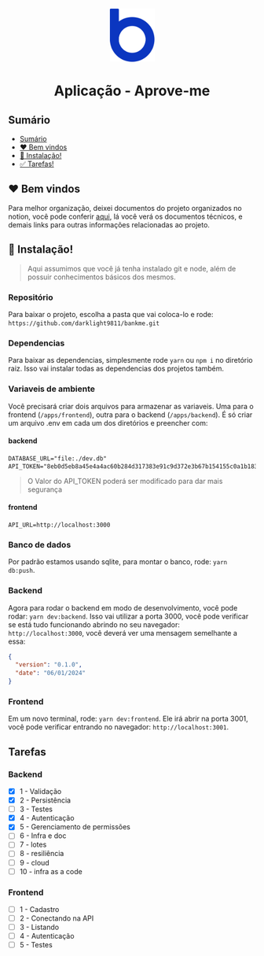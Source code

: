 <p align="center">
  <img src="./assets/logo-bankme.png" alt="Logo Bankme" width="91" height="108">
</p>
<h1 align="center">
  Aplicação - Aprove-me
</h1>

## Sumário

- [Sumário](#sumário)
- [❤️ Bem vindos](#️-bem-vindos)
- [🚀 Instalação!](#-instalação)
- [✅ Tarefas!](#-tarefas)

## ❤️ Bem vindos 

Para melhor organização, deixei documentos do projeto organizados no notion, você pode conferir [aqui](https://natural-iberis-96f.notion.site/Bankme-appliance-31210b6ec8fb4da38b1c0f5913b38e6f?pvs=4), lá você verá os documentos técnicos, e demais links para outras informações relacionadas ao projeto.

## 🚀 Instalação!

> Aqui assumimos que você já tenha instalado git e node, além de possuir conhecimentos básicos dos mesmos.

### Repositório

Para baixar o projeto, escolha a pasta que vai coloca-lo e rode: `https://github.com/darklight9811/bankme.git`

### Dependencias

Para baixar as dependencias, simplesmente rode `yarn` ou `npm i` no diretório raiz. Isso vai instalar todas as dependencias dos projetos também.

### Variaveis de ambiente

Você precisará criar dois arquivos para armazenar as variaveis. Uma para o frontend (`/apps/frontend`), outra para o backend (`/apps/backend`). É só criar um arquivo .env em cada um dos diretórios e preencher com:

#### backend
```
DATABASE_URL="file:./dev.db"
API_TOKEN="8eb0d5eb8a45e4a4ac60b284d317383e91c9d372e3b67b154155c0a1b183c5deb2e5d6dceb6366704828c494951925"
```
> O Valor do API_TOKEN poderá ser modificado para dar mais segurança

#### frontend
```
API_URL=http://localhost:3000
```

### Banco de dados

Por padrão estamos usando sqlite, para montar o banco, rode: `yarn db:push`.

### Backend

Agora para rodar o backend em modo de desenvolvimento, você pode rodar: `yarn dev:backend`. Isso vai utilizar a porta 3000, você pode verificar se está tudo funcionando abrindo no seu navegador: `http://localhost:3000`, você deverá ver uma mensagem semelhante a essa:

``` json
{
  "version": "0.1.0",
  "date": "06/01/2024"
}
```

### Frontend

Em um novo terminal, rode: `yarn dev:frontend`. Ele irá abrir na porta 3001, você pode verificar entrando no navegador: `http://localhost:3001`.

## Tarefas

### Backend
- [x]  1 - Validação
- [x]  2 - Persistência
- [ ]  3 - Testes
- [x]  4 - Autenticação
- [x]  5 - Gerenciamento de permissões
- [ ]  6 - Infra e doc
- [ ]  7 - lotes
- [ ]  8 - resiliência
- [ ]  9 - cloud
- [ ] 10 - infra as a code

### Frontend
- [ ] 1 - Cadastro
- [ ] 2 - Conectando na API
- [ ] 3 - Listando
- [ ] 4 - Autenticação
- [ ] 5 - Testes
